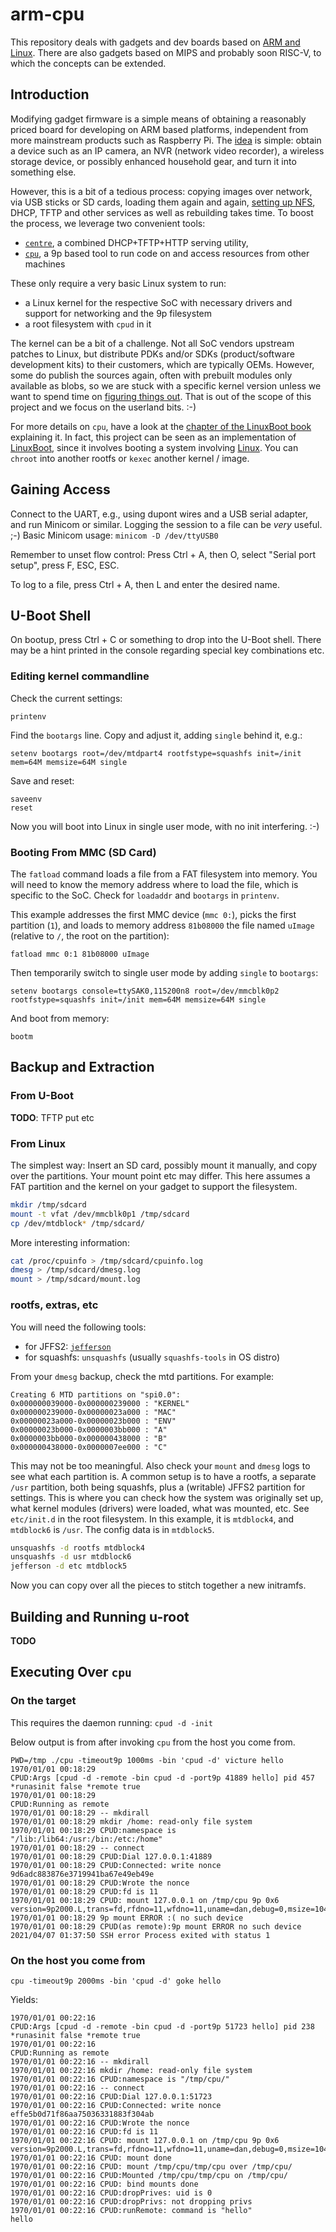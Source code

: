 # arm-cpu

This repository deals with gadgets and dev boards based on [ARM and Linux](
https://www.kernel.org/doc/html/latest/arm/index.html). There are also gadgets
based on MIPS and probably soon RISC-V, to which the concepts can be extended.

## Introduction

Modifying gadget firmware is a simple means of obtaining a reasonably priced
board for developing on ARM based platforms, independent from more mainstream
products such as Raspberry Pi.
The [idea](https://github.com/orangecms/repurposing-gadgets) is simple: obtain a
device such as an IP camera, an NVR (network video recorder), a wireless storage
device, or possibly enhanced household gear, and turn it into something else.

However, this is a bit of a tedious process: copying images over network, via
USB sticks or SD cards, loading them again and again, [setting up NFS](
https://elinux.org/TFTP_Boot_and_NFS_Root_Filesystems), DHCP, TFTP and other
services as well as rebuilding takes time. To boost the process, we leverage two
convenient tools:

- [`centre`](https://github.com/Harvey-OS/go/tree/main/cmd/centre), a combined
  DHCP+TFTP+HTTP serving utility,
- [`cpu`](https://github.com/u-root/cpu/), a 9p based tool to run code on and
  access resources from other machines

These only require a very basic Linux system to run:

- a Linux kernel for the respective SoC with necessary drivers and support for
  networking and the 9p filesystem
- a root filesystem with `cpud` in it

The kernel can be a bit of a challenge. Not all SoC vendors upstream patches to
Linux, but distribute PDKs and/or SDKs (product/software development kits) to
their customers, which are typically OEMs. However, some do publish the sources
again, often with prebuilt modules only available as blobs, so we are stuck with
a specific kernel version unless we want to spend time on [figuring things out](
https://github.com/pfalcon/awesome-linux-android-hacking#can-kernel-modules-built-for-one-version-be-used-with-another-kernel-version).
That is out of the scope of this project and we focus on the userland bits. :-)

For more details on `cpu`, have a look at the [chapter of the LinuxBoot book](
https://github.com/linuxboot/book/tree/master/cpu) explaining it. In fact, this
project can be seen as an implementation of [LinuxBoot](https://linuxboot.org),
since it involves booting a system involving [Linux](https://kernel.org).
You can `chroot` into another rootfs or `kexec` another kernel / image.

## Gaining Access

Connect to the UART, e.g., using dupont wires and a USB serial adapter, and run
Minicom or similar. Logging the session to a file can be *very* useful. ;-)
Basic Minicom usage: `minicom -D /dev/ttyUSB0`

Remember to unset flow control:
Press Ctrl + A, then O, select "Serial port setup", press F, ESC, ESC.

To log to a file, press Ctrl + A, then L and enter the desired name.

## U-Boot Shell

On bootup, press Ctrl + C or something to drop into the U-Boot shell. There may
be a hint printed in the console regarding special key combinations etc.

### Editing kernel commandline

Check the current settings:
```
printenv
```

Find the `bootargs` line. Copy and adjust it, adding `single` behind it, e.g.:

```
setenv bootargs root=/dev/mtdpart4 rootfstype=squashfs init=/init mem=64M memsize=64M single
```

Save and reset:
```
saveenv
reset
```

Now you will boot into Linux in single user mode, with no init interfering. :-)

### Booting From MMC (SD Card)

The `fatload` command loads a file from a FAT filesystem into memory.
You will need to know the memory address where to load the file, which is
specific to the SoC. Check for `loadaddr` and `bootargs` in `printenv`.

This example addresses the first MMC device (`mmc 0:`), picks the first
partition (`1`), and loads to memory address `81b08000` the file named `uImage`
(relative to `/`, the root on the partition):

```
fatload mmc 0:1 81b08000 uImage
```

Then temporarily switch to single user mode by adding `single` to `bootargs`:
```
setenv bootargs console=ttySAK0,115200n8 root=/dev/mmcblk0p2 rootfstype=squashfs init=/init mem=64M memsize=64M single
```

And boot from memory:
```
bootm
```

## Backup and Extraction

### From U-Boot

**TODO**: TFTP put etc

### From Linux

The simplest way: Insert an SD card, possibly mount it manually, and copy over
the partitions. Your mount point etc may differ. This here assumes a FAT
partition and the kernel on your gadget to support the filesystem.

```sh
mkdir /tmp/sdcard
mount -t vfat /dev/mmcblk0p1 /tmp/sdcard
cp /dev/mtdblock* /tmp/sdcard/
```

More interesting information:

```sh
cat /proc/cpuinfo > /tmp/sdcard/cpuinfo.log
dmesg > /tmp/sdcard/dmesg.log
mount > /tmp/sdcard/mount.log
```

### rootfs, extras, etc

You will need the following tools:

- for JFFS2: [`jefferson`](https://github.com/sviehb/jefferson)
- for squashfs: `unsquashfs` (usually `squashfs-tools` in OS distro)

From your `dmesg` backup, check the mtd partitions. For example:

```
Creating 6 MTD partitions on "spi0.0":
0x000000039000-0x000000239000 : "KERNEL"
0x000000239000-0x00000023a000 : "MAC"
0x00000023a000-0x00000023b000 : "ENV"
0x00000023b000-0x0000003bb000 : "A"
0x0000003bb000-0x000000438000 : "B"
0x000000438000-0x0000007ee000 : "C"
```

This may not be too meaningful. Also check your `mount` and `dmesg` logs to see
what each partition is. A common setup is to have a rootfs, a separate `/usr`
partition, both being squashfs, plus a (writable) JFFS2 partition for settings.
This is where you can check how the system was originally set up, what kernel
modules (drivers) were loaded, what was mounted, etc. See `etc/init.d` in the
root filesystem. In this example, it is `mtdblock4`, and `mtdblock6` is `/usr`.
The config data is in `mtdblock5`.

```sh
unsquashfs -d rootfs mtdblock4
unsquashfs -d usr mtdblock6
jefferson -d etc mtdblock5
```

Now you can copy over all the pieces to stitch together a new initramfs.

## Building and Running u-root

**TODO**

## Executing Over `cpu`

### On the target

This requires the daemon running: `cpud -d -init`

Below output is from after invoking `cpu` from the host you come from.

```
PWD=/tmp ./cpu -timeout9p 1000ms -bin 'cpud -d' victure hello
1970/01/01 00:18:29
CPUD:Args [cpud -d -remote -bin cpud -d -port9p 41889 hello] pid 457 *runasinit false *remote true
1970/01/01 00:18:29
CPUD:Running as remote
1970/01/01 00:18:29 -- mkdirall
1970/01/01 00:18:29 mkdir /home: read-only file system
1970/01/01 00:18:29 CPUD:namespace is "/lib:/lib64:/usr:/bin:/etc:/home"
1970/01/01 00:18:29 -- connect
1970/01/01 00:18:29 CPUD:Dial 127.0.0.1:41889
1970/01/01 00:18:29 CPUD:Connected: write nonce 9d6adc883876e3719941ba67e49eb49e
1970/01/01 00:18:29 CPUD:Wrote the nonce
1970/01/01 00:18:29 CPUD:fd is 11
1970/01/01 00:18:29 CPUD: mount 127.0.0.1 on /tmp/cpu 9p 0x6 version=9p2000.L,trans=fd,rfdno=11,wfdno=11,uname=dan,debug=0,msize=1048576
1970/01/01 00:18:29 9p mount ERROR :( no such device
1970/01/01 00:18:29 CPUD(as remote):9p mount ERROR no such device
2021/04/07 01:37:50 SSH error Process exited with status 1
```

### On the host you come from

`cpu -timeout9p 2000ms -bin 'cpud -d' goke hello`

Yields:

```
1970/01/01 00:22:16
CPUD:Args [cpud -d -remote -bin cpud -d -port9p 51723 hello] pid 238 *runasinit false *remote true
1970/01/01 00:22:16
CPUD:Running as remote
1970/01/01 00:22:16 -- mkdirall
1970/01/01 00:22:16 mkdir /home: read-only file system
1970/01/01 00:22:16 CPUD:namespace is "/tmp/cpu/"
1970/01/01 00:22:16 -- connect
1970/01/01 00:22:16 CPUD:Dial 127.0.0.1:51723
1970/01/01 00:22:16 CPUD:Connected: write nonce effe5b0d71f86aa75036331883f304ab
1970/01/01 00:22:16 CPUD:Wrote the nonce
1970/01/01 00:22:16 CPUD:fd is 11
1970/01/01 00:22:16 CPUD: mount 127.0.0.1 on /tmp/cpu 9p 0x6 version=9p2000.L,trans=fd,rfdno=11,wfdno=11,uname=dan,debug=0,msize=1048576
1970/01/01 00:22:16 CPUD: mount done
1970/01/01 00:22:16 CPUD: mount /tmp/cpu/tmp/cpu over /tmp/cpu/
1970/01/01 00:22:16 CPUD:Mounted /tmp/cpu/tmp/cpu on /tmp/cpu/
1970/01/01 00:22:16 CPUD: bind mounts done
1970/01/01 00:22:16 CPUD:dropPrives: uid is 0
1970/01/01 00:22:16 CPUD:dropPrivs: not dropping privs
1970/01/01 00:22:16 CPUD:runRemote: command is "hello"
hello
```
